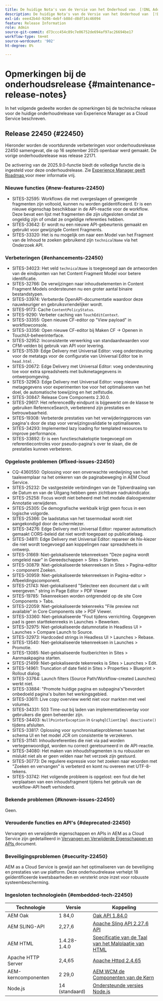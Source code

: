 ```yaml
---
title: De huidige Nota's van de Versie van het Onderhoud van  [!DNL Adobe Experience Manager]  as a Cloud Service.
description: De huidige Nota's van de Versie van het Onderhoud van  [!DNL Adobe Experience Manager]  as a Cloud Service.
exl-id: eee42b4d-9206-4ebf-b88d-d8df14c46094
feature: Release Information
role: Admin
source-git-commit: d73ccc454c89c7e06752de694af97ac26694be17
workflow-type: tm+mt
source-wordcount: '902'
ht-degree: 0%

---
```



# Opmerkingen bij de onderhoudsrelease {#maintenance-release-notes}

In het volgende gedeelte worden de opmerkingen bij de technische release voor de huidige onderhoudrelease van Experience Manager as a Cloud Service beschreven.

## Release 22450 {#22450}

Hieronder worden de voortdurende verbeteringen voor onderhoudsrelease 22450 samengevat, die op 16 september 2025 openbaar werd gemaakt. De vorige onderhoudsrelease was release 22171.

De activering van de 2025.9.0-functie biedt de volledige functie die is ingesteld voor deze onderhoudrelease. Zie [ Experience Manager geeft Roadmap ](https://experienceleague.adobe.com/en/docs/experience-manager-release-information/aem-release-updates/update-releases-roadmap) voor meer informatie vrij.

### Nieuwe functies {#new-features-22450}

* SITES-32595: Workflows die met overgeslagen of geweigerde fragmenten zijn voltooid, kunnen nu worden geïdentificeerd. Er is een nieuwe eigenschap beschikbaar in de API-reactie voor de workflow. Deze bevat een lijst met fragmenten die zijn uitgesloten omdat ze ongeldig zijn of omdat ze ongeldige referenties hebben.
* SITES-33642: Er wordt nu een nieuwe API-gebeurtenis gemaakt en gebruikt voor gewijzigde Content Fragments.
* SITES-33320: Het is nu mogelijk om naar een Model van het Fragment van de Inhoud te zoeken gebruikend zijn `technicalName` via het Onderzoek API.

### Verbeteringen {#enhancements-22450}

* SITES-34023: Het veld `technicalName` is toegevoegd aan de antwoorden van de eindpunten van het Content Fragment Model voor betere identificatie.
* SITES-32766: De verwijzingen naar inhoudselementen in Content Fragment Models ondersteunen nu een groter aantal binaire bestandstypen.
* SITES-33974: Verbeterde OpenAPI-documentatie waardoor deze nauwkeuriger en gebruiksvriendelijker wordt.
* SITES-9173: Cache `ContentPolicyStatus`.
* SITES-9290: Verbeter caching van `TouchEditContext`.
* SITES-33355: Open nieuwe CF-editor op &quot;View payload&quot; in workflowconsole.
* SITES-33356: Open nieuwe CF-editor bij Maken CF → Openen in TouchUI-beheerinterface.
* SITES-32952: Inconsistente verwerking van standaardwaarden voor CFM-velden bij gebruik van API voor levering.
* SITES-31539: Edge Delivery met Universal Editor: voeg ondersteuning voor de metatags voor de configuratie van Universal Editor toe in `head.html` .
* SITES-20672: Edge Delivery met Universal Editor: voeg ondersteuning toe voor extra spreadsheets met bulkmetagegevens in ontwerpomgeving.
* SITES-32963: Edge Delivery met Universal Editor: voeg nieuwe metagegevens voor experimenten toe voor het optimaliseren van het doel, de automatische toewijzing en het zelfstudie.
* SITES-30847: Release Core Components 2.30.0.
* SITES-29617: Het referencedBy eindpunt is bijgewerkt om de klasse te gebruiken ReferenceSearch, verbeterend zijn prestaties en betrouwbaarheid.
* SITES-19308: Verbeterde prestaties van het verwijderingsproces van pagina&#39;s door de stap voor verwijzingsvalidatie te optimaliseren.
* SITES-34293: Implemented lazy loading for templated resources to improve performance.
* SITES-33892: Er is een functieschakeloptie toegevoegd om referentiecontroles voor pseudo-pagina&#39;s over te slaan, die de prestaties kunnen verbeteren.

### Opgeloste problemen {#fixed-issues-22450}

* CQ-4360550: Oplossing voor een onverwachte verdwijning van het taalexemplaar na het omkeren van de paginabeweging in AEM Cloud Service.
* SITES-25232: De vastgestelde verbindingen van de Tijdverdraaiing van de Datum en van de Uitgang hebben geen zichtbare nadrukindicator.
* SITES-25258: Focus wordt niet beheerd met het modale dialoogvenster Annotatie verwijderen.
* SITES-25305: De demografische werkbalk krijgt geen focus in een logische volgorde.
* SITES-25366: De laadstatus van het tasermodaal wordt niet aangekondigd door de schermlezer.
* SITES-34276: Edge Delivery met Universal Editor: repareer automatisch gemaakt CORS-beleid dat niet wordt toegepast op publicatielaag.
* SITES-34811: Edge Delivery met Universal Editor: repareer de hlx-kiezer die niet wordt toegevoegd aan koppelingen naar spreadsheets in ontwerp.
* SITES-31669: Niet-gelokaliseerde tekenreeksen &quot;Deze pagina wordt omgeleid naar&quot; in Gereedschappen > Sites > Starten.
* SITES-30879: Niet-gelokaliseerde tekenreeksen in Sites > Pagina-editor > component Zoeken.
* SITES-30959: Niet-gelokaliseerde tekenreeksen in Pagina-editor > Afbeeldingscomponent.
* SITES-21743: Niet-gelokaliseerd &quot;Selecteer een document dat u wilt weergeven.&quot; string in Page Editor > PDF Viewer
* SITES-19785: Tekenreeksen worden ontgrendeld op de site Core Components > Tabs.
* SITES-22059: Niet-gelokaliseerde tekenreeks &quot;File preview not available&quot; in Core Components site > PDF Viewer.
* SITES-33360: Niet-gelokaliseerde &quot;Fout tijdens verrichting. Opgegeven pad is geen starttekenreeks in Launches > Bewerken.
* SITES-32975: Niet-gelokaliseerde datumnotatie in Headless UI > Launches > Compare Launch to Source.
* SITES-32973: Hardcoded strings in Headless UI > Launches > Rebase.
* SITES-13540: Niet-gelokaliseerde tekenreeksen in Launches > Promotie.
* SITES-13085: Niet-gelokaliseerde foutberichten in Sites > Aanmaakpagina starten.
* SITES-21499: Niet-gelokaliseerde tekenreeks is Sites > Launches > Edit.
* SITES-14961: Truncation of date field in Sites > Properties > Blueprint > Rollout dialog.
* SITES-33764: Launch filters (Source Path/Workflow-created Launches) werkt niet.
* SITES-33884: &quot;Promote huidige pagina en subpagina&#39;s&quot;bevordert onbedoeld pagina&#39;s buiten het werkingsgebied.
* SITES-33611: Live copy overview werkt niet voor markten met veel volumes.
* SITES-34331: 503 Time-out bij laden van implementatieoverlay voor gebruikers die geen beheerder zijn.
* SITES-34403: `NullPointerException` in `GraphqlClientImpl deactivate()` tijdens afsluiten.
* SITES-33817: Oplossing voor synchronisatieproblemen tussen het schema UI en het model JCR om consistentie te verzekeren.
* SITES-31141: Inhoudsreferenties die niet via pad worden vertegenwoordigd, worden nu correct geretourneerd in de API-reactie.
* SITES-34080: Het maken van inhoudsfragmenten is nu robuuster en mislukt niet als er geen velden naar het verzoek zijn gestuurd.
* SITES-30773: De reguliere expressie voor het zoeken naar woorden met &quot;Zoeken en vervangen&quot; is verbeterd en komt nu overeen met UTF-8-tekens.
* SITES-33742: Het volgende probleem is opgelost: een fout die het verplaatsen van een inhoudsfragment tijdens het gebruik van de workflow-API heeft verhinderd.

### Bekende problemen {#known-issues-22450}

Geen.

### Verouderde functies en API&#39;s {#deprecated-22450}

Vervangen en verwijderde eigenschappen en APIs in AEM as a Cloud Service zijn gedetailleerd in [ Vervangen en Verwijderde Eigenschappen en APIs ](/help/release-notes/deprecated-removed-features.md) document.

### Beveiligingsproblemen {#security-22450}

AEM as a Cloud Service is gewijd aan het optimaliseren van de beveiliging en prestaties van uw platform. Deze onderhoudrelease verhelpt 18 geïdentificeerde kwetsbaarheden en versterkt onze inzet voor robuuste systeembescherming.

### Ingesloten technologieën {#embedded-tech-22450}

| Technologie | Versie | Koppeling |
|---|---|---|
| AEM Oak | 1 84,0 | [ Oak API 1.84.0 ](https://www.javadoc.io/doc/org.apache.jackrabbit/oak-api/1.84/index.html) |
| AEM SLING-API | 2,27,6 | [ Apache Sling API 2.27.6 API ](https://www.javadoc.io/doc/org.apache.sling/org.apache.sling.api/latest/index.html) |
| AEM HTML | 1.4.28-1.4.0 | [ Specificatie van de Taal van het Malplaatje van HTML ](https://github.com/adobe/htl-spec) |
| Apache HTTP Server | 2,4,65 | [ Apache Httpd 2.4.65 ](https://apache.googlesource.com/httpd/+/refs/tags/2.4.65/CHANGES) |
| AEM-kerncomponenten | 2 29,0 | [ AEM WCM de Componenten van de Kern ](https://github.com/adobe/aem-core-wcm-components) |
| Node.js | 14 (standaard) | [ Ondersteunde versies Node.js ](https://experienceleague.adobe.com/en/docs/experience-manager-cloud-service/content/implementing/developing/developing-with-front-end-pipelines#node-versions) |
